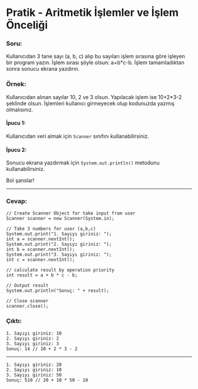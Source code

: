 # Pratik - Aritmetik İşlemler ve İşlem Önceliği
### Soru:
Kullanıcıdan 3 tane sayı (a, b, c) alıp bu sayıları işlem sırasına göre işleyen bir program yazın. İşlem sırası şöyle olsun: a+b*c-b. İşlem tamamladıktan sonra sonucu ekrana yazdırın.

### Örnek:
Kullanıcıdan alınan sayılar 10, 2 ve 3 olsun. Yapılacak işlem ise 10+2*3-2 şeklinde olsun. İşlemleri kullanıcı girmeyecek olup kodunuzda yazmış olmalısınız.

#### İpucu 1:
Kullanıcıdan veri almak için `Scanner` sınıfını kullanabilirsiniz.

#### İpucu 2:
Sonucu ekrana yazdırmak için `System.out.println()` metodunu kullanabilirsiniz.

Bol şanslar!

---

### Cevap:

    // Create Scanner Object for take input from user
    Scanner scanner = new Scanner(System.in);

    // Take 3 numbers for user (a,b,c)
    System.out.print("1. Sayıyı giriniz: ");
    int a = scanner.nextInt();
    System.out.print("2. Sayıyı giriniz: ");
    int b = scanner.nextInt();
    System.out.print("3. Sayıyı giriniz: ");
    int c = scanner.nextInt();

    // calculate result by operation priority
    int result = a + b * c - b;

    // Output result
    System.out.println("Sonuç: " + result);

    // Close scanner
    scanner.close();

### Çıktı:

    1. Sayıyı giriniz: 10
    2. Sayıyı giriniz: 2
    3. Sayıyı giriniz: 3
    Sonuç: 14 // 10 + 2 * 3 - 2
---
    1. Sayıyı giriniz: 20
    2. Sayıyı giriniz: 10
    3. Sayıyı giriniz: 50
    Sonuç: 510 // 20 + 10 * 50 - 10
